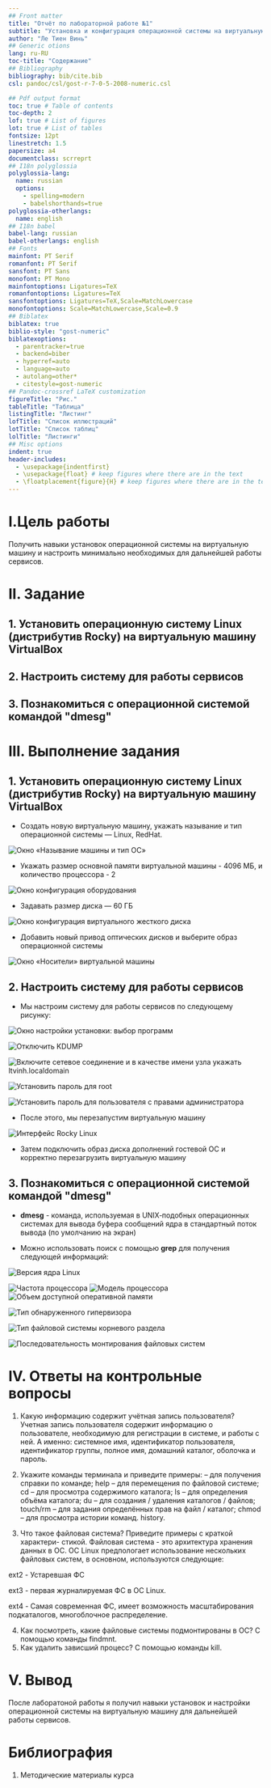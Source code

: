 ```yaml
---
## Front matter
title: "Отчёт по лабораторной работе №1"
subtitle: "Установка и конфигурация операционной системы на виртуальную машину"
author: "Ле Тиен Винь"
## Generic otions
lang: ru-RU
toc-title: "Содержание"
## Bibliography
bibliography: bib/cite.bib
csl: pandoc/csl/gost-r-7-0-5-2008-numeric.csl

## Pdf output format
toc: true # Table of contents
toc-depth: 2
lof: true # List of figures
lot: true # List of tables
fontsize: 12pt
linestretch: 1.5
papersize: a4
documentclass: scrreprt
## I18n polyglossia
polyglossia-lang:
  name: russian
  options:
	- spelling=modern
	- babelshorthands=true
polyglossia-otherlangs:
  name: english
## I18n babel
babel-lang: russian
babel-otherlangs: english
## Fonts
mainfont: PT Serif
romanfont: PT Serif
sansfont: PT Sans
monofont: PT Mono
mainfontoptions: Ligatures=TeX
romanfontoptions: Ligatures=TeX
sansfontoptions: Ligatures=TeX,Scale=MatchLowercase
monofontoptions: Scale=MatchLowercase,Scale=0.9
## Biblatex
biblatex: true
biblio-style: "gost-numeric"
biblatexoptions:
  - parentracker=true
  - backend=biber
  - hyperref=auto
  - language=auto
  - autolang=other*
  - citestyle=gost-numeric
## Pandoc-crossref LaTeX customization
figureTitle: "Рис."
tableTitle: "Таблица"
listingTitle: "Листинг"
lofTitle: "Список иллюстраций"
lotTitle: "Список таблиц"
lolTitle: "Листинги"
## Misc options
indent: true
header-includes:
  - \usepackage{indentfirst}
  - \usepackage{float} # keep figures where there are in the text
  - \floatplacement{figure}{H} # keep figures where there are in the text
---
```


# I.Цель работы

Получить навыки установок операционной системы на виртуальную машину и настроить минимально необходимых для дальнейшей работы сервисов.

# II. Задание

## 1. Установить операционную систему Linux (дистрибутив Rocky) на виртуальную машину VirtualBox

## 2. Настроить систему для работы сервисов

## 3. Познакомиться с операционной системой командой "dmesg"

# III. Выполнение задания

## 1. Установить операционную систему Linux (дистрибутив Rocky) на виртуальную машину VirtualBox

- Создать новую виртуальную машину, укажать называние и тип операционной системы — Linux, RedHat.

![Окно «Называние машины и тип ОС»](https://drive.google.com/uc?id=1MqmazwYUKHIFNBDCGLg0d0I4QPkBPaKE)

- Укажать размер основной памяти виртуальной машины - 4096 МБ, и количество процессора - 2

![Окно конфигурация оборудования](https://drive.google.com/uc?id=1US4h11eIQ3cxZeUd38BLAf_jK1bdYCPL)

- Задавать размер диска — 60 ГБ

![Окно конфигурация виртуального жесткого диска](https://drive.google.com/uc?id=1vee94XxeN5NHtXf_dueZddLxM8hYhI_j)

- Добавить новый привод оптических дисков и выберите образ операционной системы

![Окно «Носители» виртуальной машины](https://drive.google.com/uc?id=1mwu0-HvMZo3HXp-WFkhDxqlo12KQLpKB)

## 2. Настроить систему для работы сервисов

- Мы настроим систему для работы сервисов по следующему рисунку:

![Окно настройки установки: выбор программ](https://drive.google.com/uc?id=19koVVDR9E6kAwAmgo5lx2xoM3wpU4EFo)

![Отключить KDUMP](https://drive.google.com/uc?id=14PEqZRdfZTLxCD7_l8-n9ePIhKePv5re)

![Включите сетевое соединение и в качестве имени узла укажать ltvinh.localdomain](https://drive.google.com/uc?id=1LDkQVpwU_T_QI0Bbh8qFRFOSqe9Nz_DI)

![Установить пароль для root](https://drive.google.com/uc?id=1WQOZIDbF3J0gEKvuOLjPTePj0QYn6apf)

![Установить пароль для пользователя с правами администратора](https://drive.google.com/uc?id=1te4fna3ntqP-WXvjI4R2sI9HsS4GOFSi)

- После этого, мы перезапустим виртуальную машину

![Интерфейс Rocky Linux](https://drive.google.com/uc?id=1cEu-k9euuiyLvEz_8OtiyMso6kxk5goe)

- Затем подключить образ диска дополнений гостевой ОС и корректно перезагрузить виртуальную машину

## 3. Познакомиться с операционной системой командой "dmesg"

- **dmesg** - команда, используемая в UNIX‐подобных операционных системах для вывода буфера сообщений ядра в стандартный поток вывода (по умолчанию на экран)

- Можно использовать поиск с помощью **grep** для получения следующей информаций:

![Версия ядра Linux](https://drive.google.com/uc?id=1NpFFcMpPj7indoqez4XhirYsY8Z_OT7d)

![Частота процессора](https://drive.google.com/uc?id=1AFc30rC53hduZlt-h8mFkp_DSCgdv9aS)
![Модель процессора](https://drive.google.com/uc?id=17e4GBco-_U8h6mNC6utpRkh0xWS2RRcW)
![Объем доступной оперативной памяти](https://drive.google.com/uc?id=1b9xpWNR1luYNJRSPDPYb-EHv5WNIZvGT)

![Тип обнаруженного гипервизора](https://drive.google.com/uc?id=1pA6BTIGNbD_QVpT56Iyn463RYe7Brtq0)

![Тип файловой системы корневого раздела](https://drive.google.com/uc?id=1jqlbgVlPXbhyDELVz9Hrfah1De_MWeGc)

![Последовательность монтирования файловых систем](https://drive.google.com/uc?id=1KyrQE5dxWP4vMjfu3N-vaAy7FwaJd39F)

# IV. Ответы на контрольные вопросы

1. Какую информацию содержит учётная запись пользователя?
    Учетная запись пользователя содержит информацию о пользователе, необходимую для регистрации в системе, и работы с ней. А именно: системное имя, идентификатор пользователя, идентификатор группы, полное имя, домашний каталог, оболочка и пароль.
2. Укажите команды терминала и приведите примеры:
  – для получения справки по команде; help
  – для перемещения по файловой системе; cd
  – для просмотра содержимого каталога; ls
  – для определения объёма каталога; du
  – для создания / удаления каталогов / файлов; touch/rm
  – для задания определённых прав на файл / каталог; chmod
  – для просмотра истории команд. history.

3. Что такое файловая система? Приведите примеры с краткой характери-
стикой.
  Файловая система - это архитектура хранения данных в ОС. ОС Linux предпологает использование нескольких файловых систем, в основном, используются следующие: 

  ext2 - Устаревшая ФС

  ext3 - первая журналируемая ФС в ОС Linux.

  ext4 - Самая современная ФС, имеет возможность масштабирования подкаталогов, многоблочное распределение.

4. Как посмотреть, какие файловые системы подмонтированы в ОС?
    С помощью команды findmnt.
5. Как удалить зависший процесс?
    С помощью команды kill.

# V. Вывод
После лаборатоной работы я получил навыки установок и настройки операционной системы на виртуальную машину для дальнейшей работы сервисов.


# Библиография

1. Методические материалы курса
